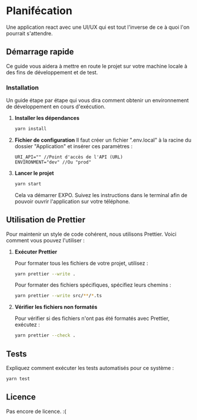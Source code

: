 # Planifécation

Une application react avec une UI/UX qui est tout l'inverse de ce à quoi l'on pourrait s'attendre.

## Démarrage rapide

Ce guide vous aidera à mettre en route le projet sur votre machine locale à des fins de développement et de test.

### Installation

Un guide étape par étape qui vous dira comment obtenir un environnement de développement en cours d'exécution.


1. **Installer les dépendances**

   ```bash
   yarn install
   ```

2. **Fichier de configuration**
   Il faut créer un fichier ".env.local" à la racine du dossier "Application" et insérer ces paramètres :
   ```
   URI_API="" //Point d'accès de l'API (URL)
   ENVIRONMENT="dev" //Ou "prod"
   ```

3. **Lancer le projet**

   ```bash
   yarn start
   ```

   Cela va démarrer EXPO. Suivez les instructions dans le terminal afin de pouvoir ouvrir l'application sur votre téléphone.

## Utilisation de Prettier

Pour maintenir un style de code cohérent, nous utilisons Prettier. Voici comment vous pouvez l'utiliser :

1. **Exécuter Prettier**

   Pour formater tous les fichiers de votre projet, utilisez :

   ```bash
   yarn prettier --write .
   ```

   Pour formater des fichiers spécifiques, spécifiez leurs chemins :

   ```bash
   yarn prettier --write src/**/*.ts
   ```

2. **Vérifier les fichiers non formatés**

   Pour vérifier si des fichiers n'ont pas été formatés avec Prettier, exécutez :

   ```bash
   yarn prettier --check .
   ```

## Tests

Expliquez comment exécuter les tests automatisés pour ce système :

```bash
yarn test
```

## Licence

Pas encore de licence. :(
